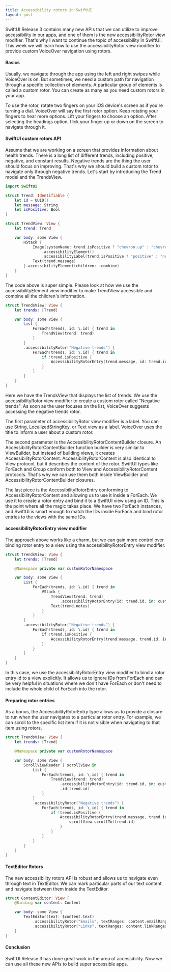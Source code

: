 ```yaml
---
title: Accessibility rotors in SwiftUI
layout: post
---
```


SwiftUI Release 3 contains many new APIs that we can utilize to improve accessibility in our apps, and one of them is the new accessibilityRotor view modifier. That's why I want to continue the topic of accessibility in SwiftUI. This week we will learn how to use the accessibilityRotor view modifier to provide custom VoiceOver navigation using rotors.

#### Basics
Usually, we navigate through the app using the left and right swipes while VoiceOver is on. But sometimes, we need a custom path for navigation through a specific collection of elements. A particular group of elements is called a custom rotor. You can create as many as you need custom rotors in your app.

To use the rotor, rotate two fingers on your iOS device's screen as if you're turning a dial. VoiceOver will say the first rotor option. Keep rotating your fingers to hear more options. Lift your fingers to choose an option. After selecting the headings option, flick your finger up or down on the screen to navigate through it.

#### SwiftUI custom rotors API
Assume that we are working on a screen that provides information about health trends. There is a long list of different trends, including positive, negative, and constant results. Negative trends are the thing the user should focus on improving. That's why we should build a custom rotor to navigate only through negative trends. Let's start by introducing the Trend model and the TrendsView.

```swift
import SwiftUI

struct Trend: Identifiable {
    let id = UUID()
    let message: String
    let isPositive: Bool
}

struct TrendView: View {
    let trend: Trend

    var body: some View {
        HStack {
            Image(systemName: trend.isPositive ? "chevron.up" : "chevron.down")
                .accessibilityElement()
                .accessibilityLabel(trend.isPositive ? "positive" : "negative")
            Text(trend.message)
        }.accessibilityElement(children: .combine)
    }
}
```

The code above is super simple. Please look at how we use the accessibilityElement view modifier to make TrendView accessible and combine all the children's information. 

```swift
struct TrendsView: View {
    let trends: [Trend]

    var body: some View {
        List {
            ForEach(trends, id: \.id) { trend in
                TrendView(trend: trend)
            }
        }
        .accessibilityRotor("Negative trends") {
            ForEach(trends, id: \.id) { trend in
                if !trend.isPositive {
                    AccessibilityRotorEntry(trend.message, id: trend.id)
                }
            }
        }
    }
}
```

Here we have the TrendsView that displays the list of trends. We use the accessibilityRotor view modifier to create a custom rotor called "Negative trends". As soon as the user focuses on the list, VoiceOver suggests accessing the negative trends rotor.

The first parameter of accessibilityRotor view modifier is a label. You can use String, LocalizedStringKey, or Text view as a label. VoiceOver uses the title to inform a user about a custom rotor.

The second parameter is the AccessibilityRotorContentBuilder closure. An AccessibilityRotorContentBuilder function builder is very similar to ViewBuilder, but instead of building views, it creates AccessibilityRotorContent. AccessibilityRotorContent is also identical to View protocol, but it describes the content of the rotor. SwiftUI types like ForEach and Group conform both to View and AccessibilityRotorContent protocols. That's why we can use them both inside ViewBuilder and AccessibilityRotorContentBuilder closures.

The last piece is the AccessibilityRotorEntry conforming to AccessibilityRotorContent and allowing us to use it inside a ForEach. We use it to create a rotor entry and bind it to a SwiftUI view using an ID. This is the point where all the magic takes place. We have two ForEach instances, and SwiftUI is smart enough to match the IDs inside ForEach and bind rotor entries to the views with the same IDs.

#### accessibilityRotorEntry view modifier
The approach above works like a charm, but we can gain more control over binding rotor entry to a view using the accessibilityRotorEntry view modifier.

```swift
struct TrendsView: View {
    let trends: [Trend]

    @Namespace private var customRotorNamespace

    var body: some View {
        List {
            ForEach(trends, id: \.id) { trend in
                VStack {
                    TrendView(trend: trend)
                        .accessibilityRotorEntry(id: trend.id, in: customRotorNamespace)
                    Text(trend.notes)
                }
            }
        }
        .accessibilityRotor("Negative trends") {
            ForEach(trends, id: \.id) { trend in
                if !trend.isPositive {
                    AccessibilityRotorEntry(trend.message, trend.id, in: customRotorNamespace) 
                }
            }
        }
    }
}
```

In this case, we use the accessibilityRotorEntry view modifier to bind a rotor entry id to a view explicitly. It allows us to ignore IDs from ForEach and can be very helpful in situations where we don't have ForEach or don't need to include the whole child of ForEach into the rotor.

#### Preparing rotor entries
As a bonus, the AccessibilityRotorEntry type allows us to provide a closure to run when the user navigates to a particular rotor entry. For example, we can scroll to the specific list item if it is not visible when navigating to that item using rotors.

```swift
struct TrendsView: View {
    let trends: [Trend]

    @Namespace private var customRotorNamespace

    var body: some View {
        ScrollViewReader { scrollView in
            List {
                ForEach(trends, id: \.id) { trend in
                    TrendView(trend: trend)
                        .accessibilityRotorEntry(id: trend.id, in: customRotorNamespace)
                        .id(trend.id)
                }
            }
            .accessibilityRotor("Negative trends") {
                ForEach(trends, id: \.id) { trend in
                    if !trend.isPositive {
                        AccessibilityRotorEntry(trend.message, trend.id, in: customRotorNamespace) {
                            scrollView.scrollTo(trend.id)
                        }
                    }
                }
            }
        }
    }
}
```

#### TextEditor Rotors
The new accessibility rotors API is robust and allows us to navigate even through text in TextEditor. We can mark particular parts of our text content and navigate between them inside the TextEditor.

```swift
struct ContentEditor: View {
    @Binding var content: Content

    var body: some View {
        TextEditor(text: $content.text)
            .accessibilityRotor("Emails", textRanges: content.emailRanges)
            .accessibilityRotor("Links", textRanges: content.linkRanges)
    }
}
```

#### Conclusion
SwiftUI Release 3 has done great work in the area of accessibility. Now we can use all these new APIs to build super accessible apps.
